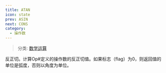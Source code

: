 ```yaml
---
title: ATAN
icon: state
prev: ASIN
next: CONS
category:
  - 操作数
---
```


> 分类: [数学运算](/hb/operands/136/899/  "Zemax 操作数 数学运算")

反正切。计算Op#定义的操作数的反正切值。如果标志（flag）为0，则返回值的单位是弧度，否则以角度为单位。